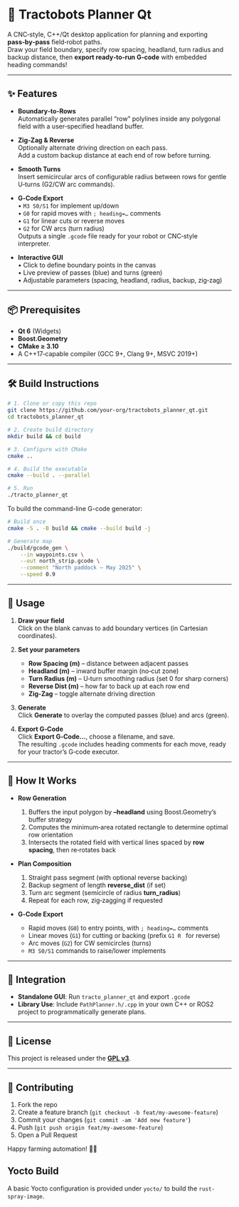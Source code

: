 # 🚜 Tractobots Planner Qt

A CNC‑style, C++/Qt desktop application for planning and exporting **pass‑by‑pass** field‑robot paths.  
Draw your field boundary, specify row spacing, headland, turn radius and backup distance, then **export ready‑to‑run G‑code** with embedded heading commands!

---

## ✨ Features

- **Boundary‑to‑Rows**  
  Automatically generates parallel “row” polylines inside any polygonal field with a user‑specified headland buffer.

- **Zig‑Zag & Reverse**  
  Optionally alternate driving direction on each pass.  
  Add a custom backup distance at each end of row before turning.

- **Smooth Turns**  
  Insert semicircular arcs of configurable radius between rows for gentle U‑turns (G2/CW arc commands).

- **G‑Code Export**  
  • `M3 S0/S1` for implement up/down  
  • `G0` for rapid moves with `; heading=…` comments  
  • `G1` for linear cuts or reverse moves  
  • `G2` for CW arcs (turn radius)  
  Outputs a single `.gcode` file ready for your robot or CNC‑style interpreter.

- **Interactive GUI**  
  • Click to define boundary points in the canvas  
  • Live preview of passes (blue) and turns (green)  
  • Adjustable parameters (spacing, headland, radius, backup, zig‑zag)  

---

## 📦 Prerequisites

- **Qt 6** (Widgets)  
- **Boost.Geometry**  
- **CMake ≥ 3.10**  
- A C++17‑capable compiler (GCC 9+, Clang 9+, MSVC 2019+)  

---

## 🛠️ Build Instructions

```bash
# 1. Clone or copy this repo
git clone https://github.com/your-org/tractobots_planner_qt.git
cd tractobots_planner_qt

# 2. Create build directory
mkdir build && cd build

# 3. Configure with CMake
cmake ..

# 4. Build the executable
cmake --build . --parallel

# 5. Run
./tracto_planner_qt

```

To build the command-line G-code generator:

```bash
# Build once
cmake -S . -B build && cmake --build build -j

# Generate map
./build/gcode_gen \
    --in waypoints.csv \
    --out north_strip.gcode \
    --comment "North paddock – May 2025" \
    --speed 0.9
```

---

## 🚀 Usage

1. **Draw your field**  
   Click on the blank canvas to add boundary vertices (in Cartesian coordinates).

2. **Set your parameters**  
   - **Row Spacing (m)** – distance between adjacent passes  
   - **Headland (m)** – inward buffer margin (no‑cut zone)  
   - **Turn Radius (m)** – U‑turn smoothing radius (set 0 for sharp corners)  
   - **Reverse Dist (m)** – how far to back up at each row end  
   - **Zig‑Zag** – toggle alternate driving direction  

3. **Generate**  
   Click **Generate** to overlay the computed passes (blue) and arcs (green).

4. **Export G‑Code**  
   Click **Export G‑Code…**, choose a filename, and save.  
   The resulting `.gcode` includes heading comments for each move, ready for your tractor’s G‑code executor.

---

## 📐 How It Works

- **Row Generation**  
  1. Buffers the input polygon by **–headland** using Boost.Geometry’s buffer strategy  
  2. Computes the minimum‑area rotated rectangle to determine optimal row orientation  
  3. Intersects the rotated field with vertical lines spaced by **row spacing**, then re‑rotates back  

- **Plan Composition**  
  1. Straight pass segment (with optional reverse backing)  
  2. Backup segment of length **reverse_dist** (if set)  
  3. Turn arc segment (semicircle of radius **turn_radius**)  
  4. Repeat for each row, zig‑zagging if requested  

- **G‑Code Export**  
  - Rapid moves (`G0`) to entry points, with `; heading=…` comments  
  - Linear moves (`G1`) for cutting or backing (prefix `G1 R ` for reverse)  
  - Arc moves (`G2`) for CW semicircles (turns)  
  - `M3 S0/S1` commands to raise/lower implements  

---

## 🔧 Integration

- **Standalone GUI**: Run `tracto_planner_qt` and export `.gcode`  
- **Library Use**: Include `PathPlanner.h/.cpp` in your own C++ or ROS2 project to programmatically generate plans.  

---

## 📝 License

This project is released under the **[GPL v3](LICENSE)**.

---

## 🤝 Contributing

1. Fork the repo  
2. Create a feature branch (`git checkout -b feat/my‑awesome‑feature`)  
3. Commit your changes (`git commit -am 'Add new feature'`)  
4. Push (`git push origin feat/my‑awesome‑feature`)  
5. Open a Pull Request

Happy farming automation! 🌱🚜  

## Yocto Build
A basic Yocto configuration is provided under `yocto/` to build the `rust-spray-image`.

